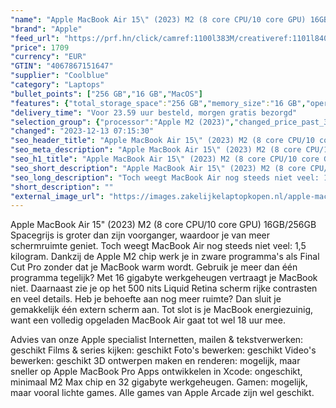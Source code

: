 ```yaml
---
"name": "Apple MacBook Air 15\" (2023) M2 (8 core CPU/10 core GPU) 16GB/256GB Spacegrijs QWERTY"
"brand": "Apple"
"feed_url": "https://prf.hn/click/camref:1100l383M/creativeref:1101l84031/destination:https%3A%2F%2Fwww.coolblue.nl%2Fproduct%2F931566"
"price": 1709
"currency": "EUR"
"GTIN": "4067867151647"
"supplier": "Coolblue"
"category": "Laptops"
"bullet_points": ["256 GB","16 GB","MacOS"]
"features": {"total_storage_space":"256 GB","memory_size":"16 GB","operating_system":"MacOS"}
"delivery_time": "Voor 23.59 uur besteld, morgen gratis bezorgd"
"selection_group": {"processor":"Apple M2 (2023)","changed_price_past_3_days":false,"product_family":"MacBook Air"}
"changed": "2023-12-13 07:15:30"
"seo_header_title": "Apple MacBook Air 15\" (2023) M2 (8 core CPU/10 core GPU) 16GB/256GB Spacegrijs QWERTY"
"seo_meta_description": "Apple MacBook Air 15\" (2023) M2 (8 core CPU/10 core GPU) 16GB/256GB Spacegrijs QWERTY"
"seo_h1_title": "Apple MacBook Air 15\" (2023) M2 (8 core CPU/10 core GPU) 16GB/256GB Spacegrijs QWERTY"
"seo_short_description": "Apple MacBook Air 15\" (2023) M2 (8 core CPU/10 core GPU) 16GB/256GB Spacegrijs is groter dan zijn voorganger, waardoor je van meer schermruimte geniet."
"seo_long_description": "Toch weegt MacBook Air nog steeds niet veel: 1,5 kilogram. Dankzij de Apple M2 chip werk je in zware programma's als Final Cut Pro zonder dat je MacBook warm wordt. Gebruik je meer dan één programma tegelijk? Met 16 gigabyte werkgeheugen vertraagt je MacBook niet. Daarnaast zie je op het 500 nits Liquid Retina scherm rijke contrasten en veel details. Heb je behoefte aan nog meer ruimte? Dan sluit je gemakkelijk één extern scherm aan. Tot slot is je MacBook energiezuinig, want een volledig opgeladen MacBook Air gaat tot wel 18 uur mee. \r\n\r\nAdvies van onze Apple specialist\r\nInternetten, mailen & tekstverwerken: geschikt\r\nFilms & series kijken: geschikt\r\nFoto's bewerken: geschikt\r\nVideo's bewerken: geschikt\r\n3D ontwerpen maken en renderen: mogelijk, maar sneller op Apple MacBook Pro\r\nApps ontwikkelen in Xcode: ongeschikt, minimaal M2 Max chip en 32 gigabyte werkgeheugen. \r\nGamen: mogelijk, maar vooral lichte games. Alle games van Apple Arcade zijn wel geschikt."
"short_description": ""
"external_image_url": "https://images.zakelijkelaptopkopen.nl/apple-macbook-air-15-2023-m2-8-core-cpu-10-core-gpu-16gb-256gb-spacegrijs-qwerty.webp"
---
```


Apple MacBook Air 15" (2023) M2 (8 core CPU/10 core GPU) 16GB/256GB Spacegrijs is groter dan zijn voorganger, waardoor je van meer schermruimte geniet.  Toch weegt MacBook Air nog steeds niet veel: 1,5 kilogram. Dankzij de Apple M2 chip werk je in zware programma's als Final Cut Pro zonder dat je MacBook warm wordt. Gebruik je meer dan één programma tegelijk? Met 16 gigabyte werkgeheugen vertraagt je MacBook niet. Daarnaast zie je op het 500 nits Liquid Retina scherm rijke contrasten en veel details. Heb je behoefte aan nog meer ruimte? Dan sluit je gemakkelijk één extern scherm aan. Tot slot is je MacBook energiezuinig, want een volledig opgeladen MacBook Air gaat tot wel 18 uur mee.

Advies van onze Apple specialist
Internetten, mailen & tekstverwerken: geschikt
Films & series kijken: geschikt
Foto's bewerken: geschikt
Video's bewerken: geschikt
3D ontwerpen maken en renderen: mogelijk, maar sneller op Apple MacBook Pro
Apps ontwikkelen in Xcode: ongeschikt, minimaal M2 Max chip en 32 gigabyte werkgeheugen.
Gamen: mogelijk, maar vooral lichte games. Alle games van Apple Arcade zijn wel geschikt.